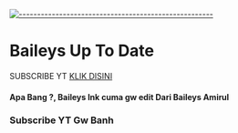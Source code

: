 [![-----------------------------------------------------](https://raw.githubusercontent.com/andreasbm/readme/master/assets/lines/colored.png)](#table-of-contents)
# Baileys Up To Date
 
SUBSCRIBE YT [KLIK DISINI](https://youtube.com/@ItsMeArifzynXD)

#### Apa Bang ?, Baileys Ink cuma gw edit Dari Baileys Amirul

### Subscribe YT Gw Banh 